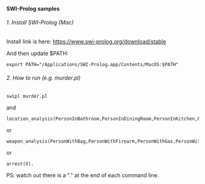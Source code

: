 #### SWI-Prolog samples

###### 1. Install SWI-Prolog (Mac)
Install link is here: https://www.swi-prolog.org/download/stable


And then update $PATH:
```
export PATH="/Applications/SWI-Prolog.app/Contents/MacOS:$PATH"
```


###### 2. How to run (e.g. murder.pl)
```
swipl murder.pl
```
and
```
location_analysis(PersonInBathroom,PersonInDiningRoom,PersonInKitchen,PersonInLivingRoom,PersonInPantry,PersonInStudy).
```
or
```
weapon_analysis(PersonWithBag,PersonWithFirearm,PersonWithGas,PersonWithKnife,PersonWithPoison,PersonWithRope).
```

or
```
arrest(X).
```

PS: watch out there is a "." at the end of each command line.